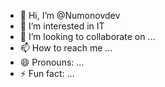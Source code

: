 - 👋 Hi, I’m @Numonovdev
- 👀 I’m interested in IT
- 💞️ I’m looking to collaborate on ...
- 📫 How to reach me ...
- 😄 Pronouns: ...
- ⚡ Fun fact: ...

<!---
Numonovdev/Numonovdev is a ✨ special ✨ repository because its `README.md` (this file) appears on your GitHub profile.
You can click the Preview link to take a look at your changes.
--->
